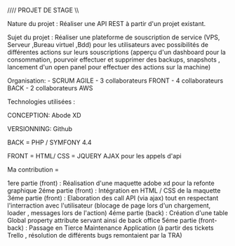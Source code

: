 //// PROJET DE STAGE \\\\

Nature du projet : Réaliser une API REST à partir d'un projet existant. 

Sujet du projet : Réaliser une plateforme de souscription de service (VPS, Serveur ,Bureau virtuel ,Bdd) pour les utilisateurs avec possibilités de différentes actions sur leurs souscriptions (apperçu d'un dashboard pour la consommation, pourvoir effectuer et supprimer des backups, snapshots , lancement d'un open panel pour effectuer des actions sur la machine)

Organisation: - SCRUM AGILE
              - 3 collaborateurs FRONT
              - 4 collaborateurs BACK
              - 2 collaborateurs AWS


Technologies utilisées :

CONCEPTION: Abode XD

VERSIONNING: Github

BACK = PHP / SYMFONY 4.4

FRONT = HTML/ CSS 
      = JQUERY AJAX pour les appels d'api
          

Ma contribution = 

1ere partie (front) : Réalisation d'une maquette adobe xd pour la refonte graphique
2éme partie (front) : Intégration en HTML / CSS de la maquette
3éme partie (front) : Elaboration des call API (via ajax) tout en respectant l'interraction avec l'utilisateur (blocage de page lors d'un chargement, loader , messages lors de l'action)
4éme partie (back)  : Création d'une table Global property attribute servant ainsi de back office
5éme partie (front- back) : Passage en Tierce Maintenance Application (à partir des tickets Trello , résolution de différents bugs remontaient par la TRA)
